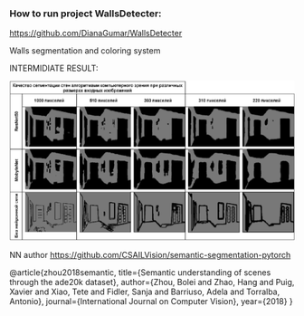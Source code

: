 ### How to run project WallsDetecter:
https://github.com/DianaGumar/WallsDetecter

Walls segmentation and coloring system

INTERMIDIATE RESULT:

![intermediate result](https://github.com/DianaGumar/WallsDetecter/blob/main/img/result.png?raw=false) 

NN author https://github.com/CSAILVision/semantic-segmentation-pytorch

@article{zhou2018semantic,
  title={Semantic understanding of scenes through the ade20k dataset},
  author={Zhou, Bolei and Zhao, Hang and Puig, Xavier and Xiao, Tete and Fidler, Sanja and Barriuso, Adela and Torralba, Antonio},
  journal={International Journal on Computer Vision},
  year={2018}
}
